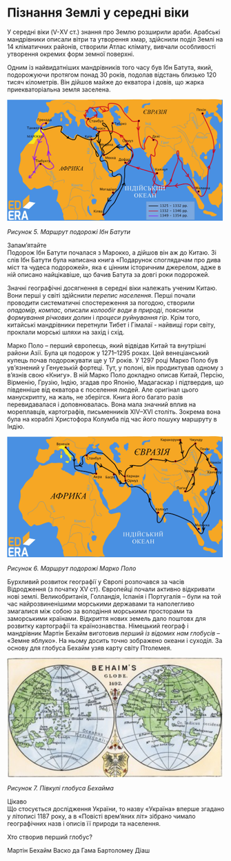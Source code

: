 # Пізнання Землі у середні віки

У середні віки (V-ХV ст.) знання про Землю розширили араби. Арабські мандрівники описали вітри та утворення хмар, здійснили поділ Землі на 14 кліматичних районів, створили Атлас клімату, вивчали особливості утворення окремих форм земної поверхні. 

Одним із найвидатніших мандрівників того часу був <p1>Ібн Батута</p1>, який, подорожуючи протягом понад 30 років, подолав відстань близько 120 тисяч кілометрів. Він дійшов майже до екватора і довів, що жарка приекваторіальна земля заселена. 

<div class="center">
<img src="../pics/ibnBattutaMap.jpg" width="500px" class="center"/>
<p><i>Рисунок 5. Маршрут подорожi Iбн Батути</i></p>
</div>

<div class="alg-wrap">
<span class="alg">Запам’ятайте</span>
<div class="alg-text">
Подорож Ібн Батути почалася з Марокко, а дійшов він аж до Китаю. Зі слів Ібн Батути була написана книга «Подарунок споглядачам про дива міст та чудеса подорожей», яка є цінним історичним джерелом, адже в ній описано найцікавіше, що бачив Батута за довгі роки подорожей.
</div>
</div>
 
Значні географічні досягнення в середні віки належать <p1>ученим Китаю</p1>. Вони перші у світі здійснили <i>перепис населення</i>. Перші почали проводити систематичні спостереження за погодою, створили <i>опадомір, компас</i>, описали <i>колообіг води в природі</i>, пояснили <i>формування річкових долин</i> і <i>процеси руйнування гір</i>. Крім того, китайські мандрівники перетнули Тибет і Гімалаї - найвищі гори світу, проклали морські шляхи на захід і схід.

<p1>Марко Поло</p1> – перший європеєць, який відвідав Китай та внутрішні райони Азії. Була ця подорож у 1271–1295 роках. Цей венеціанський купець почав подорожувати ще у 17 років. У 1297 році Марко Поло був ув’язнений у Генуезькій фортеці. Тут, у полоні, він продиктував одному з в’язнів свою «Книгу». В ній Марко Поло докладно описав Китай, Персію, Вірменію, Грузію, Індію, згадав про Японію, Мадагаскар і підтвердив, що південніше від екватора є поселення людей. Але оригінал цього манускрипту, на жаль, не зберігся. Книга його багато разів перевидавалася і доповнювалась. Вона мала значний вплив на мореплавців, картографів, письменників XIV–XVI століть. Зокрема вона була на кораблі Христофора Колумба під час його пошуку маршруту в Індію.

<div class="center">
<img src="../pics/pic6.jpg" width="500px" class="center"/>
<p><i>Рисунок 6. Маршрут подорожі Марко Поло</i></p>
</div>

Бурхливий розвиток географії у Європі розпочався за часів Відродження (з початку XV ст). Європейці почали активно відкривати нові землі. Великобританія, Голландія, Іспанія і Португалія – були на той час найрозвиненішими морськими державами та наполегливо змагалися між собою за володіння морськими просторами та заморськими країнами. Відкриття нових земель дало поштовх для розвитку картографії та країнознавства. Німецький географ і мандрівник <p1>Мартін Бехайм</p1> виготовив <i>перший із відомих нам глобусів</i> – «Земне яблуко». На ньому досить точно зображено океани і суходіл. За основу для глобуса Бехайм узяв карту світу Птолемея.

<div class="center">
<img src="../pics/MartinPath.png" width="500px" class="center"/>
<p><i>Рисунок 7. Півкулі глобуса Бехайма</i></p>
</div>

<div class="add-wrap">
<span class="add">Цікаво</span>
<div class="add-text">
Що стосується дослідження <p2>України</p2>, то назву «Україна» вперше згадано у літописі 1187 року, а в «Повісті врем’яних літ» зібрано чимало географічних назв і описів її природи та населення. 
</div>
</div>


<quiz name="Запитання" correctLabel="correct" incorrectLabel="incorrect" checkLabel="check">
<question text="">
<p>Хто створив перший глобус?</p>
<answer correct>Мартін Бехайм</answer>
<answer>Васко да Гама</answer>
<answer>Бартоломеу Діаш</answer>
</question>
</quiz>

